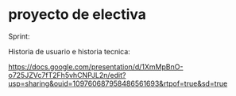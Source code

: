 # proyecto de electiva
Sprint:
  
  Historia  de usuario e historia tecnica: 
  
  https://docs.google.com/presentation/d/1XmMpBnO-o725JZVc7fT2Fh5vhCNPJL2n/edit?usp=sharing&ouid=109760687958486561693&rtpof=true&sd=true
